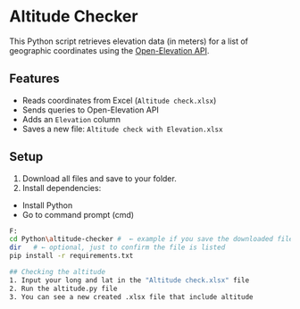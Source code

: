 # Altitude Checker

This Python script retrieves elevation data (in meters) for a list of geographic coordinates using the [Open-Elevation API](https://open-elevation.com/).

## Features

- Reads coordinates from Excel (`Altitude check.xlsx`)
- Sends queries to Open-Elevation API
- Adds an `Elevation` column
- Saves a new file: `Altitude check with Elevation.xlsx`

## Setup
1. Download all files and save to your folder.
2. Install dependencies:
  - Install Python
  - Go to command prompt (cmd)
    
```bash
F:
cd Python\altitude-checker #  ← example if you save the downloaded files into "F:\Python\altitude-checker" folder
dir   # ← optional, just to confirm the file is listed
pip install -r requirements.txt

## Checking the altitude
1. Input your long and lat in the "Altitude check.xlsx" file
2. Run the altitude.py file
3. You can see a new created .xlsx file that include altitude
